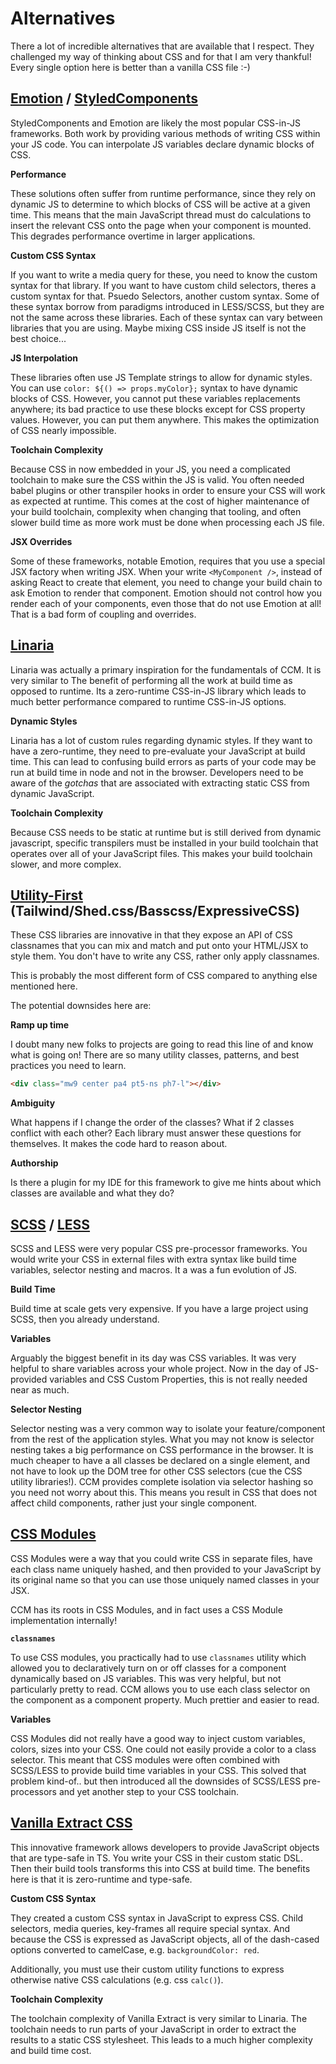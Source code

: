 # Alternatives

There a lot of incredible alternatives that are available that I respect. They challenged my way of thinking about CSS and for that I am very thankful! Every single option here is better than a vanilla CSS file :-)

## [Emotion](https://emotion.sh/docs/introduction) / [StyledComponents](https://styled-components.com/)

StyledComponents and Emotion are likely the most popular CSS-in-JS frameworks. Both work by providing various methods of writing CSS within your JS code. You can interpolate JS variables declare dynamic blocks of CSS.

**Performance**

These solutions often suffer from runtime performance, since they rely on dynamic JS to determine to which blocks of CSS will be active at a given time. This means that the main JavaScript thread must do calculations to insert the relevant CSS onto the page when your component is mounted. This degrades performance overtime in larger applications.

**Custom CSS Syntax**

If you want to write a media query for these, you need to know the custom syntax for that library. If you want to have custom child selectors, theres a custom syntax for that. Psuedo Selectors, another custom syntax. Some of these syntax borrow from paradigms introduced in LESS/SCSS, but they are not the same across these libraries. Each of these syntax can vary between libraries that you are using. Maybe mixing CSS inside JS itself is not the best choice...

**JS Interpolation**

These libraries often use JS Template strings to allow for dynamic styles. You can use `color: ${() => props.myColor};` syntax to have dynamic blocks of CSS. However, you cannot put these variables replacements anywhere; its bad practice to use these blocks except for CSS property values. However, you can put them anywhere. This makes the optimization of CSS nearly impossible.

**Toolchain Complexity**

Because CSS in now embedded in your JS, you need a complicated toolchain to make sure the CSS within the JS is valid. You often needed babel plugins or other transpiler hooks in order to ensure your CSS will work as expected at runtime. This comes at the cost of higher maintenance of your build toolchain, complexity when changing that tooling, and often slower build time as more work must be done when processing each JS file.

**JSX Overrides**

Some of these frameworks, notable Emotion, requires that you use a special JSX factory when writing JSX. When your write `<MyComponent />`, instead of asking React to create that element, you need to change your build chain to ask Emotion to render that component. Emotion should not control how you render each of your components, even those that do not use Emotion at all! That is a bad form of coupling and overrides.

## [Linaria](https://linaria.dev/)

Linaria was actually a primary inspiration for the fundamentals of CCM. It is very similar to
The benefit of performing all the work at build time as opposed to runtime. Its a zero-runtime CSS-in-JS library which leads to much better performance compared to runtime CSS-in-JS options.

**Dynamic Styles**

Linaria has a lot of custom rules regarding dynamic styles. If they want to have a zero-runtime, they need to pre-evaluate your JavaScript at build time. This can lead to confusing build errors as parts of your code may be run at build time in node and not in the browser. Developers need to be
aware of the _gotchas_ that are associated with extracting static CSS from dynamic JavaScript.

**Toolchain Complexity**

Because CSS needs to be static at runtime but is still derived from dynamic javascript, specific transpilers must be installed in your build toolchain that operates over all of your JavaScript files. This makes your build toolchain slower, and more complex.

## [Utility-First](https://tailwindcss.com/) (Tailwind/Shed.css/Basscss/ExpressiveCSS)

These CSS libraries are innovative in that they expose an API of CSS classnames that you can mix and match and put onto your HTML/JSX to style them. You don't have to write any CSS, rather only apply classnames.

This is probably the most different form of CSS compared to anything else mentioned here.

The potential downsides here are:

**Ramp up time**

I doubt many new folks to projects are going to read this line of and know what is going on! There are so many utility classes, patterns, and best practices you need to learn.

```html
<div class="mw9 center pa4 pt5-ns ph7-l"></div>
```

**Ambiguity**

What happens if I change the order of the classes? What if 2 classes conflict with each other? Each library must answer these questions for themselves. It makes the code hard to reason about.

**Authorship**

Is there a plugin for my IDE for this framework to give me hints about which classes are available and what they do?

## [SCSS](https://sass-lang.com/) / [LESS](https://lesscss.org/)

SCSS and LESS were very popular CSS pre-processor frameworks. You would write your CSS in external files with extra syntax like build time variables, selector nesting and macros. It a was a fun evolution of JS.

**Build Time**

Build time at scale gets very expensive. If you have a large project using SCSS, then you already understand.

**Variables**

Arguably the biggest benefit in its day was CSS variables. It was very helpful to share variables across your whole project. Now in the day of JS-provided variables and CSS Custom Properties, this is not really needed near as much.

**Selector Nesting**

Selector nesting was a very common way to isolate your feature/component from the rest of the application styles. What you may not know is selector nesting takes a big performance on CSS performance in the browser. It is much cheaper to have a all classes be declared on a single element, and not have to look up the DOM tree for other CSS selectors (cue the CSS utility libraries!). CCM provides complete isolation via selector hashing so you need not worry about this. This means you result in CSS that does not affect child components, rather just your single component.

## [CSS Modules](https://github.com/css-modules/css-modules)

CSS Modules were a way that you could write CSS in separate files, have each class name uniquely hashed, and then provided to your JavaScript by its original name so that you can use those uniquely named classes in your JSX.

CCM has its roots in CSS Modules, and in fact uses a CSS Module implementation internally!

**`classnames`**

To use CSS modules, you practically had to use `classnames` utility which allowed you to declaratively turn on or off classes for a component dynamically based on JS variables. This was very helpful, but not particularly pretty to read. CCM allows you to use each class selector on the component as a component property. Much prettier and easier to read.

**Variables**

CSS Modules did not really have a good way to inject custom variables, colors, sizes into your CSS. One could not easily provide a color to a class selector. This meant that CSS modules were often combined with SCSS/LESS to provide build time variables in your CSS. This solved that problem kind-of.. but then introduced all the downsides of SCSS/LESS pre-processors and yet another step to your CSS toolchain.

## [Vanilla Extract CSS](https://vanilla-extract.style/)

This innovative framework allows developers to provide JavaScript objects that are type-safe in TS. You write your CSS in their custom static DSL. Then their build tools transforms this into CSS at build time. The benefits here is that it is zero-runtime and type-safe.

**Custom CSS Syntax**

They created a custom CSS syntax in JavaScript to express CSS. Child selectors, media queries, key-frames all require special syntax. And because the CSS is expressed as JavaScript objects, all of the dash-cased options converted to camelCase, e.g. `backgroundColor: red`.

Additionally, you must use their custom utility functions to express otherwise native CSS calculations (e.g. css `calc()`).

**Toolchain Complexity**

The toolchain complexity of Vanilla Extract is very similar to Linaria. The toolchain needs to run parts of your JavaScript in order to extract the results to a static CSS stylesheet. This leads to a much higher complexity and build time cost.
